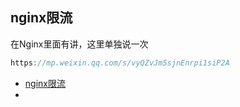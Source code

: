 ## nginx限流

在Nginx里面有讲，这里单独说一次

```java
https://mp.weixin.qq.com/s/vyQZvJm5sjnEnrpi1siP2A
```

- [nginx限流](https://mp.weixin.qq.com/s/vyQZvJm5sjnEnrpi1siP2A)
- 